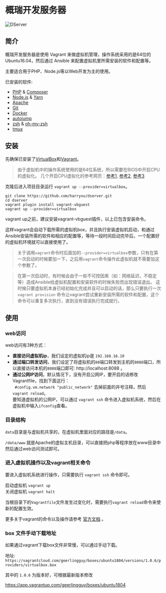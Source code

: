 # 概瑞开发服务器

![DServer](http://i.imgur.com/iAts2c1.png)

## 简介
概瑞开发服务器是使用 Vagrant 来做虚拟机管理，操作系统采用的是64位的Ubuntu16.04，然后通过 Ansible 来配置虚拟机里所需安装的软件和配置等。

主要适合用于PHP、Node.js等以Web开发为主的使用。

已安装的软件:

- [PHP](http://php.net/) & [Composer](https://getcomposer.org/)
- [Node.js](https://nodejs.org) & [Yarn](https://yarnpkg.com)
- [Apache](http://httpd.apache.org/)
- [Git](http://git-scm.com/)
- [Docker](https://www.docker.com/)
- [autojump](https://github.com/joelthelion/autojump)
- [zsh](http://www.zsh.org/) & [oh-my-zsh](http://ohmyz.sh/)
- [tmux](http://tmux.sourceforge.net/) 

## 安装
先确保已安装了[VirtualBox](https://www.virtualbox.org/wiki/Downloads)和[Vagrant](http://www.vagrantup.com/downloads.html)。

> 由于虚拟机中的操作系统使用的是64位系统，所以需要在BIOS中开启CPU的虚拟化。
> 几个开启CPU虚拟化的参考网页：[参考1](http://support1.lenovo.com.cn/lenovo/wsi/htmls/detail_12668799330965621.html), [参考2](http://www.tongyongpe.com/n/201408/442.html), [参考3](http://www.newyx.net/gl/215905_1.htm)

克隆后进入项目目录运行 `vagrant up --provider=virtualbox`。

    git clone https://github.com/harryxu/dserver.git
    cd dserver
    vagrant plugin install vagrant-vbguest
    vagrant up --provider=virtualbox

vagrant up之前，建议安装vagrant-vbguest插件，以上已包含安装命令。

这样vagrant会自动下载所需的虚拟机box，并且执行安装虚拟机启动，和通过Ansible安装所需的软件和相应的配置等，等待一段时间启动完毕后，一个配置好的虚拟机环境就可以直接使用了。

> 关于调用`vagrant`命令时后面加的`--provider=virtualbox`参数，只有在第一次启动的时候要加一下，之后用`vagrant`命令操作此虚拟机就不需要加这个参数了。

> 在第一次启动时，有时候会由于一些不可控因素（如：网络延迟，不稳定等）造成Ansible给虚拟机配置和安装软件的时候失败而出现错误退出。
> 这时候只要虚拟机本身已经初始化完成并且可以启动的话，那么只要执行一次 `vagrant provision` 命令让vagrant尝试重新安装所需的软件和配置，这个命令可以重复多次执行，直到没有错误执行完成就行。

## 使用

### web访问

web访问有3种方式：

- **直接访问虚拟机ip**，我们设定的虚拟机ip是 `192.168.16.10`
- **通过端口转发访问**，我们设定了将虚拟机的`80`端口转发到主机的`8088`端口，所以直接访问本机的`8088`端口即可: http://localhost:8088 。
- **通过公网IP访问**，默认情况下，没有开启公网IP，要开启的话修改Vagrantfile，找到下面这行：  
   ` #config.vm.network "public_network"`  去掉前面的井号注释，然后 `vagrant reload`。  
  要知道虚拟机的公网IP，可以通过 `vagrant ssh` 命令进入虚拟机系统，然后在虚拟机中输入`ifconfig`查看。

### 目录结构
`data`目录是与虚拟机共享的，在虚拟机里面对应的路径是`/data`。

`/data/www` 就是Apache的虚拟主机目录，可以直接把php等程序放在www目录中然后通过web访问测试即可。

### 进入虚拟机操作以及vagrant相关命令
要进入虚拟机系统进行操作，只需要执行 `vagrant ssh` 命令即可。

启动虚拟机 `vagrant up`  
关闭虚拟机 `vagrant halt`

当根目录下的`Vagrantfile`文件发生过变化时，需要执行`vagrant reload`命令来使新的配置生效。

更多关于vagrant的命令以及操作请参考 [官方文档](https://www.vagrantup.com/docs/cli/) 。

### box 文件手动下载地址
如果通过vagrant下载box文件非常慢，可以通过手动下载。

地址: `https://vagrantcloud.com/geerlingguy/boxes/ubuntu1804/versions/1.0.6/providers/virtualbox.box`

其中的 `1.0.6` 为版本好，可根据最新版本修改

https://app.vagrantup.com/geerlingguy/boxes/ubuntu1804
